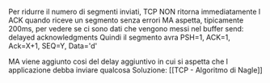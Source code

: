 Per ridurre il numero di segmenti inviati, TCP NON ritorna immediatamente l ACK quando riceve un segmento senza errori MA aspetta, tipicamente 200ms, per vedere se ci sono dati che vengono messi nel buffer send: delayed acknowledgments
Quindi il segmento avra PSH=1, ACK=1, Ack=X+1, SEQ=Y, Data='d'

MA viene aggiunto cosi del delay aggiuntivo in cui si aspetta che l applicazione debba inviare qualcosa
Soluzione: [[TCP - Algoritmo di Nagle]]